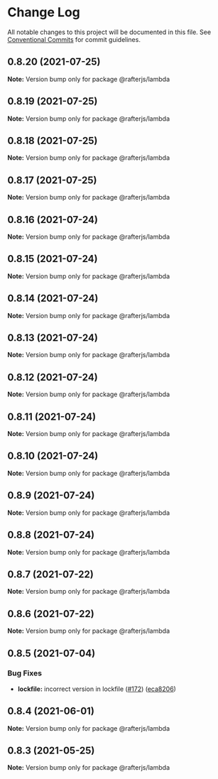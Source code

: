 # Change Log

All notable changes to this project will be documented in this file.
See [Conventional Commits](https://conventionalcommits.org) for commit guidelines.

## 0.8.20 (2021-07-25)

**Note:** Version bump only for package @rafterjs/lambda





## 0.8.19 (2021-07-25)

**Note:** Version bump only for package @rafterjs/lambda





## 0.8.18 (2021-07-25)

**Note:** Version bump only for package @rafterjs/lambda





## 0.8.17 (2021-07-25)

**Note:** Version bump only for package @rafterjs/lambda





## 0.8.16 (2021-07-24)

**Note:** Version bump only for package @rafterjs/lambda





## 0.8.15 (2021-07-24)

**Note:** Version bump only for package @rafterjs/lambda





## 0.8.14 (2021-07-24)

**Note:** Version bump only for package @rafterjs/lambda





## 0.8.13 (2021-07-24)

**Note:** Version bump only for package @rafterjs/lambda





## 0.8.12 (2021-07-24)

**Note:** Version bump only for package @rafterjs/lambda





## 0.8.11 (2021-07-24)

**Note:** Version bump only for package @rafterjs/lambda





## 0.8.10 (2021-07-24)

**Note:** Version bump only for package @rafterjs/lambda





## 0.8.9 (2021-07-24)

**Note:** Version bump only for package @rafterjs/lambda





## 0.8.8 (2021-07-24)

**Note:** Version bump only for package @rafterjs/lambda





## 0.8.7 (2021-07-22)

**Note:** Version bump only for package @rafterjs/lambda





## 0.8.6 (2021-07-22)

**Note:** Version bump only for package @rafterjs/lambda





## 0.8.5 (2021-07-04)


### Bug Fixes

* **lockfile:** incorrect version in lockfile ([#172](https://github.com/rafterjs/rafter/issues/172)) ([eca8206](https://github.com/rafterjs/rafter/commit/eca820680574c45714a5cf56560b5f41a1553fa1))





## 0.8.4 (2021-06-01)

**Note:** Version bump only for package @rafterjs/lambda

## 0.8.3 (2021-05-25)

**Note:** Version bump only for package @rafterjs/lambda
